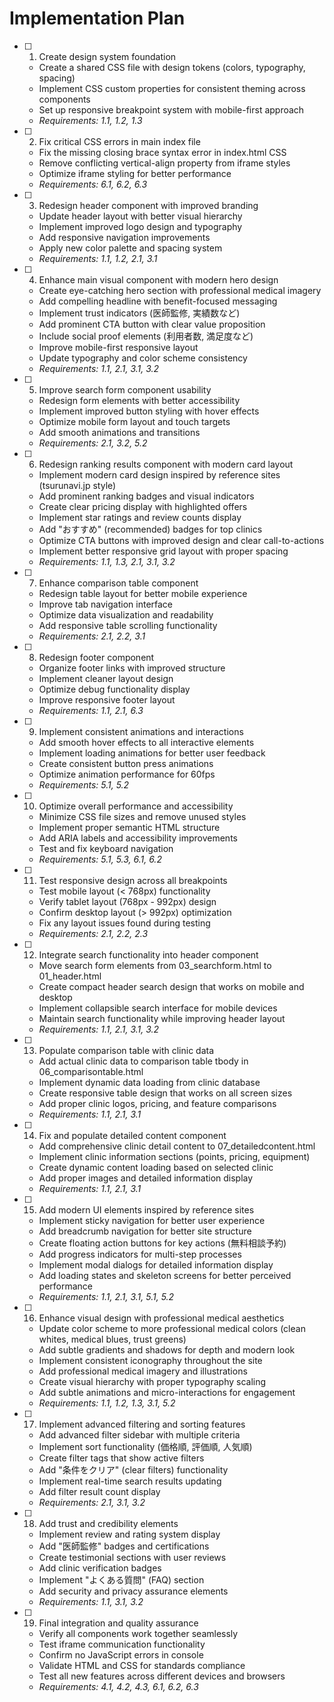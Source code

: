 # Implementation Plan

- [ ] 1. Create design system foundation
  - Create a shared CSS file with design tokens (colors, typography, spacing)
  - Implement CSS custom properties for consistent theming across components
  - Set up responsive breakpoint system with mobile-first approach
  - _Requirements: 1.1, 1.2, 1.3_

- [ ] 2. Fix critical CSS errors in main index file
  - Fix the missing closing brace syntax error in index.html CSS
  - Remove conflicting vertical-align property from iframe styles
  - Optimize iframe styling for better performance
  - _Requirements: 6.1, 6.2, 6.3_

- [ ] 3. Redesign header component with improved branding
  - Update header layout with better visual hierarchy
  - Implement improved logo design and typography
  - Add responsive navigation improvements
  - Apply new color palette and spacing system
  - _Requirements: 1.1, 1.2, 2.1, 3.1_

- [ ] 4. Enhance main visual component with modern hero design
  - Create eye-catching hero section with professional medical imagery
  - Add compelling headline with benefit-focused messaging
  - Implement trust indicators (医師監修, 実績数など)
  - Add prominent CTA button with clear value proposition
  - Include social proof elements (利用者数, 満足度など)
  - Improve mobile-first responsive layout
  - Update typography and color scheme consistency
  - _Requirements: 1.1, 2.1, 3.1, 3.2_

- [ ] 5. Improve search form component usability
  - Redesign form elements with better accessibility
  - Implement improved button styling with hover effects
  - Optimize mobile form layout and touch targets
  - Add smooth animations and transitions
  - _Requirements: 2.1, 3.2, 5.2_

- [ ] 6. Redesign ranking results component with modern card layout
  - Implement modern card design inspired by reference sites (tsurunavi.jp style)
  - Add prominent ranking badges and visual indicators
  - Create clear pricing display with highlighted offers
  - Implement star ratings and review counts display
  - Add "おすすめ" (recommended) badges for top clinics
  - Optimize CTA buttons with improved design and clear call-to-actions
  - Implement better responsive grid layout with proper spacing
  - _Requirements: 1.1, 1.3, 2.1, 3.1, 3.2_

- [ ] 7. Enhance comparison table component
  - Redesign table layout for better mobile experience
  - Improve tab navigation interface
  - Optimize data visualization and readability
  - Add responsive table scrolling functionality
  - _Requirements: 2.1, 2.2, 3.1_

- [ ] 8. Redesign footer component
  - Organize footer links with improved structure
  - Implement cleaner layout design
  - Optimize debug functionality display
  - Improve responsive footer layout
  - _Requirements: 1.1, 2.1, 6.3_

- [ ] 9. Implement consistent animations and interactions
  - Add smooth hover effects to all interactive elements
  - Implement loading animations for better user feedback
  - Create consistent button press animations
  - Optimize animation performance for 60fps
  - _Requirements: 5.1, 5.2_

- [ ] 10. Optimize overall performance and accessibility
  - Minimize CSS file sizes and remove unused styles
  - Implement proper semantic HTML structure
  - Add ARIA labels and accessibility improvements
  - Test and fix keyboard navigation
  - _Requirements: 5.1, 5.3, 6.1, 6.2_

- [ ] 11. Test responsive design across all breakpoints
  - Test mobile layout (< 768px) functionality
  - Verify tablet layout (768px - 992px) design
  - Confirm desktop layout (> 992px) optimization
  - Fix any layout issues found during testing
  - _Requirements: 2.1, 2.2, 2.3_

- [ ] 12. Integrate search functionality into header component
  - Move search form elements from 03_searchform.html to 01_header.html
  - Create compact header search design that works on mobile and desktop
  - Implement collapsible search interface for mobile devices
  - Maintain search functionality while improving header layout
  - _Requirements: 1.1, 2.1, 3.1, 3.2_

- [ ] 13. Populate comparison table with clinic data
  - Add actual clinic data to comparison table tbody in 06_comparisontable.html
  - Implement dynamic data loading from clinic database
  - Create responsive table design that works on all screen sizes
  - Add proper clinic logos, pricing, and feature comparisons
  - _Requirements: 1.1, 2.1, 3.1_

- [ ] 14. Fix and populate detailed content component
  - Add comprehensive clinic detail content to 07_detailedcontent.html
  - Implement clinic information sections (points, pricing, equipment)
  - Create dynamic content loading based on selected clinic
  - Add proper images and detailed information display
  - _Requirements: 1.1, 2.1, 3.1_

- [ ] 15. Add modern UI elements inspired by reference sites
  - Implement sticky navigation for better user experience
  - Add breadcrumb navigation for better site structure
  - Create floating action buttons for key actions (無料相談予約)
  - Add progress indicators for multi-step processes
  - Implement modal dialogs for detailed information display
  - Add loading states and skeleton screens for better perceived performance
  - _Requirements: 1.1, 2.1, 3.1, 5.1, 5.2_

- [ ] 16. Enhance visual design with professional medical aesthetics
  - Update color scheme to more professional medical colors (clean whites, medical blues, trust greens)
  - Add subtle gradients and shadows for depth and modern look
  - Implement consistent iconography throughout the site
  - Add professional medical imagery and illustrations
  - Create visual hierarchy with proper typography scaling
  - Add subtle animations and micro-interactions for engagement
  - _Requirements: 1.1, 1.2, 1.3, 3.1, 5.2_

- [ ] 17. Implement advanced filtering and sorting features
  - Add advanced filter sidebar with multiple criteria
  - Implement sort functionality (価格順, 評価順, 人気順)
  - Create filter tags that show active filters
  - Add "条件をクリア" (clear filters) functionality
  - Implement real-time search results updating
  - Add filter result count display
  - _Requirements: 2.1, 3.1, 3.2_

- [ ] 18. Add trust and credibility elements
  - Implement review and rating system display
  - Add "医師監修" badges and certifications
  - Create testimonial sections with user reviews
  - Add clinic verification badges
  - Implement "よくある質問" (FAQ) section
  - Add security and privacy assurance elements
  - _Requirements: 1.1, 3.1, 3.2_

- [ ] 19. Final integration and quality assurance
  - Verify all components work together seamlessly
  - Test iframe communication functionality
  - Confirm no JavaScript errors in console
  - Validate HTML and CSS for standards compliance
  - Test all new features across different devices and browsers
  - _Requirements: 4.1, 4.2, 4.3, 6.1, 6.2, 6.3_